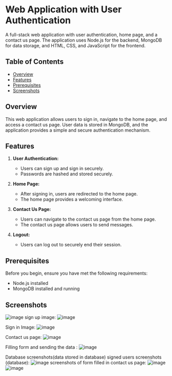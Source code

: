# Web Application with User Authentication

A full-stack web application with user authentication, home page, and a contact us page. The application uses Node.js for the backend, MongoDB for data storage, and HTML, CSS, and JavaScript for the frontend.

## Table of Contents

- [Overview](#overview)
- [Features](#features)
- [Prerequisites](#prerequisites)
- [Screenshots](#screenshots)

## Overview

This web application allows users to sign in, navigate to the home page, and access a contact us page. User data is stored in MongoDB, and the application provides a simple and secure authentication mechanism.

## Features

1. **User Authentication:**
   - Users can sign up and sign in securely.
   - Passwords are hashed and stored securely.

2. **Home Page:**
   - After signing in, users are redirected to the home page.
   - The home page provides a welcoming interface.

3. **Contact Us Page:**
   - Users can navigate to the contact us page from the home page.
   - The contact us page allows users to send messages.

4. **Logout:**
   - Users can log out to securely end their session.

## Prerequisites

Before you begin, ensure you have met the following requirements:

- Node.js installed
- MongoDB installed and running

## Screenshots


![image](https://github.com/wtfpratyaksh/BikeDekho/blob/main/SS/landing%20page.png)
sign up image:
![image](https://drive.google.com/file/d/1jHEyPP0cihecYk6MF8OBMvywCeQ0Buy3/view?usp=drive_link)

Sign in Image:
![image](https://drive.google.com/file/d/17F6tzs3aPCqz-kikGi7LvIf6WncosAic/view?usp=drive_link)

Contact us page:
![image](https://drive.google.com/file/d/1--CMnuuj7QmOqEtpFHfHrsCmhFhXPl7f/view?usp=drive_link)

Filling form and sending the data :
![image](https://drive.google.com/file/d/1n3eIqutHadGaSQQfKvC47MiymgB5QoZK/view?usp=drive_link)

Database screenshots(data stored in database)
signed users screenshots (database):
![image](https://drive.google.com/file/d/1Vpj8WuDRyoqvVT9CzaDJO0VXQ5INlxfY/view?usp=drive_link)
screenshots of form filled in contact us page:
![image](https://drive.google.com/file/d/1n3eIqutHadGaSQQfKvC47MiymgB5QoZK/view?usp=drive_link)
![image](https://drive.google.com/file/d/1C7_X8mCuMbFesZHTv0fQ0WvZcLUzxQGi/view?usp=drive_link)

